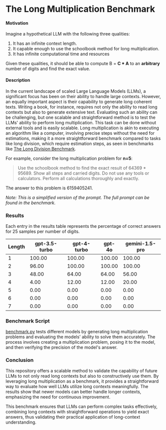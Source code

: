 # The Long Multiplication Benchmark

#### Motivation

Imagine a hypothetical LLM with the following three qualities:

1. It has an infinite context length.
2. It capable enough to use the schoolbook method for long multiplication.
3. It has infinite computational time and resources

Given these qualities, it should be able to compute B = **C * A** to an **arbitrary** number of digits and find the exact value.

#### Description

In the current landscape of scaled Large Language Models (LLMs), a significant focus has been on their ability to handle large contexts. However, an equally important aspect is their capability to generate long coherent texts. Writing a book, for instance, requires not only the ability to read long contexts but also to generate extensive text. Evaluating such an ability can be challenging, but one scalable and straightforward method is to test the LLMs' ability to perform long multiplication. This task can be done without external tools and is easily scalable. Long multiplication is akin to executing an algorithm like a computer, involving precise steps without the need for estimations, making it a more straightforward benchmark compared to tasks like long division, which require estimation steps, as seen in benchmarks like [The Long Division Benchmark](https://github.com/mrconter1/The-Long-Division-Benchmark/).

For example, consider the long multiplication problem for **n=5**:
> Use the schoolbook method to find the exact result of 64369 * 95689. Show all steps and carried digits. Do not use any tools or calculators. Perform all calculations thoroughly and exactly.

The answer to this problem is 6159405241.

*Note: This is a simplified version of the prompt. The full prompt can be found in the benchmark.*

### Results

Each entry in the results table represents the percentage of correct answers for 25 samples per number of digits.

| Length | gpt-3.5-turbo | gpt-4-turbo | gpt-4o | gemini-1.5-pro |
|--------|---------------|-------------|--------|----------------|
| 1      | 100.00        | 100.00      | 100.00 | 100.00         |
| 2      | 96.00         | 100.00      | 100.00 | 100.00         |
| 3      | 48.00         | 64.00       | 64.00  | 56.00          |
| 4      | 4.00          | 12.00       | 12.00  | 20.00          |
| 5      | 0.00          | 0.00        | 0.00   | 0.00           |
| 6      | 0.00          | 0.00        | 0.00   | 0.00           |
| 7      | 0.00          | 0.00        | 0.00   | 0.00           |

### Benchmark Script

[benchmark.py](./benchmark.py) tests different models by generating long multiplication problems and evaluating the models' ability to solve them accurately. The process involves creating a multiplication problem, posing it to the model, and then verifying the precision of the model's answer.

### Conclusion

This repository offers a scalable method to validate the capability of future LLMs to not only read long contexts but also to constructively use them. By leveraging long multiplication as a benchmark, it provides a straightforward way to evaluate how well LLMs utilize long contexts meaningfully. The results show that newer models can better handle longer contexts, emphasizing the need for continuous improvement. 

This benchmark ensures that LLMs can perform complex tasks effectively, combining long contexts with straightforward operations to yield exact answers, thus validating their practical application of long-context understanding.
